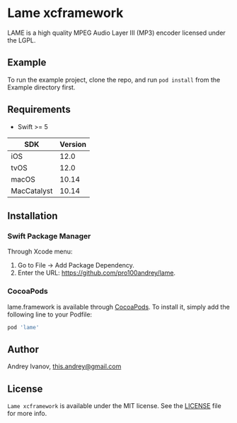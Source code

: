 # Lame xcframework

 LAME is a high quality MPEG Audio Layer III (MP3) encoder licensed under the LGPL.

## Example

To run the example project, clone the repo, and run `pod install` from the Example directory first.

## Requirements

- Swift >= 5

|  SDK        | Version    |
|-------------|------------|
| iOS         | 12.0       |
| tvOS        | 12.0       |
| macOS       | 10.14      |
| MacCatalyst | 10.14      |

## Installation

### Swift Package Manager

Through Xcode menu:

1. Go to File -> Add Package Dependency.
2. Enter the URL: https://github.com/pro100andrey/lame.

### CocoaPods

lame.framework is available through [CocoaPods](https://cocoapods.org). To install
it, simply add the following line to your Podfile:

```ruby
pod 'lame'
```

## Author

Andrey Ivanov, this.andrey@gmail.com

## License

`Lame xcframework` is available under the MIT license. See the [LICENSE](./LICENSE) file for more info.

